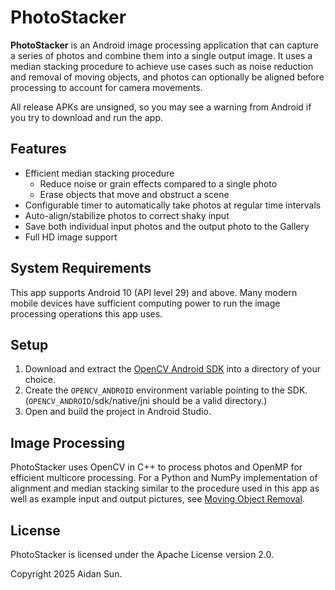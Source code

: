# PhotoStacker

**PhotoStacker** is an Android image processing application that can capture a series of photos and combine them into a single output image. It uses a median stacking procedure to achieve use cases such as noise reduction and removal of moving objects, and photos can optionally be aligned before processing to account for camera movements.

All release APKs are unsigned, so you may see a warning from Android if you try to download and run the app.

## Features

- Efficient median stacking procedure
  - Reduce noise or grain effects compared to a single photo
  - Erase objects that move and obstruct a scene
- Configurable timer to automatically take photos at regular time intervals
- Auto-align/stabilize photos to correct shaky input
- Save both individual input photos and the output photo to the Gallery
- Full HD image support

## System Requirements

This app supports Android 10 (API level 29) and above. Many modern mobile devices have sufficient computing power to run the image processing operations this app uses.

## Setup

1. Download and extract the [OpenCV Android SDK](https://github.com/opencv/opencv/releases) into a directory of your choice.
2. Create the `OPENCV_ANDROID` environment variable pointing to the SDK. (`OPENCV_ANDROID`/sdk/native/jni should be a valid directory.)
3. Open and build the project in Android Studio.

## Image Processing

PhotoStacker uses OpenCV in C++ to process photos and OpenMP for efficient multicore processing. For a Python and NumPy implementation of alignment and median stacking similar to the procedure used in this app as well as example input and output pictures, see [Moving Object Removal](https://github.com/AidanSun05/moving-object-removal).

## License

PhotoStacker is licensed under the Apache License version 2.0.

Copyright 2025 Aidan Sun.
